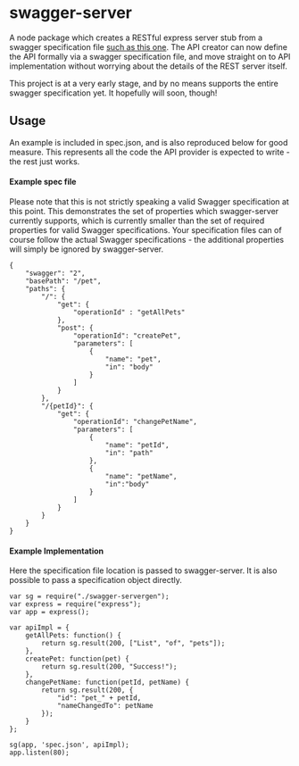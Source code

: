 swagger-server
==============

A node package which creates a RESTful express server stub from a swagger specification file [such as this one](https://github.com/wordnik/swagger-spec/blob/master/versions/2.0.md). 
The API creator can now define the API formally via a swagger specification file, and move 
straight on to API implementation without worrying about the details of the REST server itself.

This project is at a very early stage, and by no means supports the entire swagger specification yet.
It hopefully will soon, though!

Usage
-----

An example is included in spec.json, and is also reproduced below for good measure. This represents
all the code the API provider is expected to write - the rest just works.

#### Example spec file
Please note that this is not strictly speaking a valid Swagger specification at this point. This
demonstrates the set of properties which swagger-server currently supports, which is currently
smaller than the set of required properties for valid Swagger specifications. Your specification files 
can of course follow the actual Swagger specifications - the additional properties will simply be
ignored by swagger-server.

``` 
{
    "swagger": "2",
    "basePath": "/pet",
    "paths": {
        "/": {
            "get": {
                "operationId" : "getAllPets"
            },
            "post": {
                "operationId": "createPet",
                "parameters": [
                    {
                        "name": "pet",
                        "in": "body"
                    }
                ]
            }
        },
        "/{petId}": {
            "get": {
                "operationId": "changePetName",
                "parameters": [
                    {
                        "name": "petId",
                        "in": "path"
                    },
                    { 
                        "name": "petName",
                        "in":"body"
                    }
                ]
            }
        }
    }
}
```

#### Example Implementation
Here the specification file location is passed to swagger-server. It is also possible to pass a 
specification object directly.

```
var sg = require("./swagger-servergen");
var express = require("express");
var app = express();

var apiImpl = {
	getAllPets: function() {
		return sg.result(200, ["List", "of", "pets"]);
	},
	createPet: function(pet) {
		return sg.result(200, "Success!");
	},
	changePetName: function(petId, petName) {
		return sg.result(200, {
			"id": "pet_" + petId,
			"nameChangedTo": petName
		});
	}
};

sg(app, 'spec.json', apiImpl);
app.listen(80);
```
